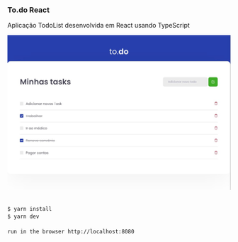 ### To.do React

Aplicação TodoList desenvolvida em React usando TypeScript

![alt text](https://github.com/webstylus/challenge-react-concecpts/blob/main/src/img/cover.jpg?raw=true)


```markdown

$ yarn install
$ yarn dev

run in the browser http://localhost:8080
```
